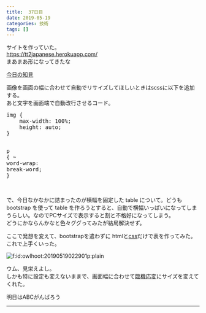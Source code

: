 ```yaml
---
title:  37日目
date: 2019-05-19
categories: 技術
tags: []
---
```

<p>サイトを作っていた。<br />
<a href="https://tt2japanese.herokuapp.com/">https://tt2japanese.herokuapp.com/</a><br />
まあまあ形になってきたな</p><p><u>今日の知見</u></p><p>画像を画面の幅に合わせて自動でリサイズしてほしいときはscssに以下を追加する。<br />
あと文字を画面端で自動改行させるコード。</p>
<pre class="code lang-css" data-lang="css" data-unlink><span class="synStatement">img</span> <span class="synIdentifier">{</span>
    <span class="synType">max-width</span>: <span class="synConstant">100%</span>;
    <span class="synType">height</span>: <span class="synConstant">auto</span>;
<span class="synIdentifier">}</span>

<span class="synStatement">p</span> <span class="synIdentifier">{</span>
 ~
  <span class="synType">word-wrap</span>: <span class="synConstant">break-word</span>;
<span class="synIdentifier">}</span>
</pre><p><br />
で、今日なかなかに詰まったのが横幅を固定した table について。どうも bootstrap を使って table を作ろうとすると、自動で横幅いっぱいになってしまうらしい。なのでPCサイズで表示すると割と不格好になってしまう。<br />
どうにかならんかなと色々ググってみたが結局解決せず。</p><p>ここで発想を変えて、bootstrapを遣わずに htmlと<a class="keyword" href="http://d.hatena.ne.jp/keyword/css">css</a>だけで表を作ってみた。これで上手くいった。</p><p><span itemscope itemtype="http://schema.org/Photograph"><img src="https://cdn-ak.f.st-hatena.com/images/fotolife/o/owlhoot/20190519/20190519022901.png" alt="f:id:owlhoot:20190519022901p:plain" title="f:id:owlhoot:20190519022901p:plain" class="hatena-fotolife" itemprop="image"></span></p><p>ウム、見栄えよし。<br />
しかも特に設定も変えないままで、画面幅に合わせて<a class="keyword" href="http://d.hatena.ne.jp/keyword/%CE%D7%B5%A1%B1%FE%CA%D1">臨機応変</a>にサイズを変えてくれた。</p><p>明日はABCがんばろう</p>

-----

